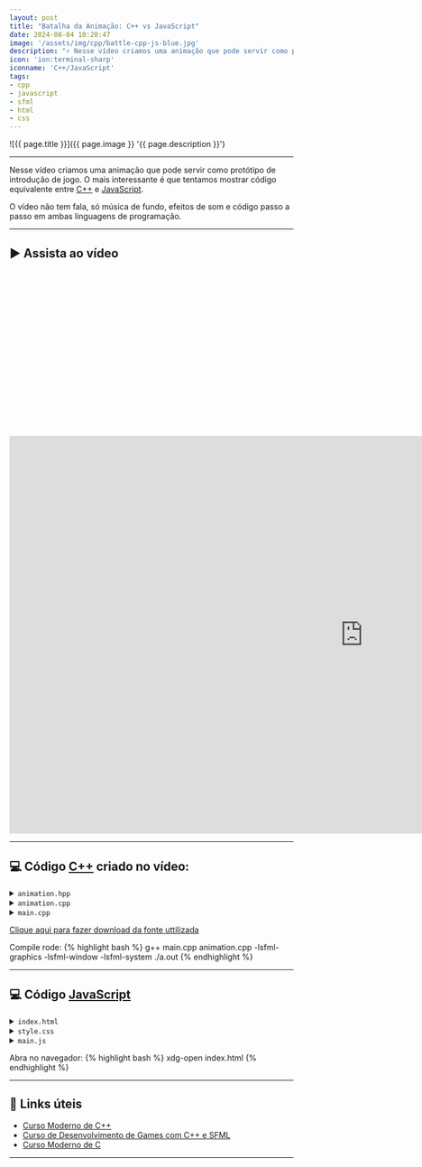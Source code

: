 ```yaml
---
layout: post
title: "Batalha da Animação: C++ vs JavaScript"
date: 2024-08-04 10:20:47
image: '/assets/img/cpp/battle-cpp-js-blue.jpg'
description: "⚡ Nesse vídeo criamos uma animação que pode servir como protótipo de introdução de jogo."
icon: 'ion:terminal-sharp'
iconname: 'C++/JavaScript'
tags:
- cpp
- javascript
- sfml
- html
- css
---
```


![{{ page.title }}]({{ page.image }} '{{ page.description }}')

---

Nesse vídeo criamos uma animação que pode servir como protótipo de introdução de jogo. O mais interessante é que tentamos mostrar código equivalente entre [C++](https://terminalroot.com.br/tags#cpp) e [JavaScript](https://terminalroot.com.br/tags#javascript).

O vídeo não tem fala, só música de fundo, efeitos de som e código passo a passo em ambas linguagens de programação.

---

## ▶️  Assista ao vídeo

<!-- SQUARE - GAMES ROOT -->
<script async src="//pagead2.googlesyndication.com/pagead/js/adsbygoogle.js"></script>
<ins class="adsbygoogle"
style="display:inline-block;width:336px;height:280px"
data-ad-client="ca-pub-2838251107855362"
data-ad-slot="5351066970"></ins>
<script>
(adsbygoogle = window.adsbygoogle || []).push({});
</script>


<iframe width="1253" height="705" src="https://www.youtube.com/embed/8RHAsIP51R8" title="YouTube video player" frameborder="0" allow="accelerometer; autoplay; clipboard-write; encrypted-media; gyroscope; picture-in-picture" allowfullscreen></iframe>

---

## 💻 Código [C++](https://terminalroot.com.br/cpp) criado no vídeo:

<details>
 <summary><code>animation.hpp</code></summary>

{% highlight cpp %}
#pragma once

#include <SFML/Graphics.hpp>
#include <cmath>
#include <memory>

class Animation {
  std::unique_ptr<sf::RenderWindow> window;
  public:
    Animation();
    static constexpr int numpoints = 200;
    struct Point {
      sf::CircleShape shape;
      float phase;
    };

    sf::VertexArray gradient;
    std::vector<Point> points;
    float time;
    sf::Clock clock;
    sf::Text h1, h2;
    sf::Font font;

    void background();
    void update_points();

    void events();
    void draw();
    void run();
};
{% endhighlight %}

</details>


<details>
 <summary><code>animation.cpp</code></summary>

{% highlight cpp %}
#include "animation.hpp"

Animation::Animation(){
  window = std::make_unique<sf::RenderWindow>(
    sf::VideoMode(1280,720),
    "Animation :: C++ vs JS",
    sf::Style::Titlebar | sf::Style::Close
  );

  background();
  time = 0.f;
  points.resize(numpoints);
  for (size_t i {}; i < numpoints; ++i){
    points[i].shape = sf::CircleShape(3);
    points[i].phase = i * 0.3;
  }
}

void Animation::background(){
  gradient.setPrimitiveType(sf::TriangleFan);
  gradient.append(
    sf::Vertex(
      sf::Vector2f(
        window->getSize().x / 2.f,
        window->getSize().y / 2.f),
        sf::Color(63,94,251)
    )
  );

  for (int angle {}; angle <= 360; angle +=  5){
    float rad = angle * 3.14159f / 180.f;
    float x = window->getSize().x / 2.f + cos(rad) * window->getSize().x;
    float y = window->getSize().y / 2.f + sin(rad) * window->getSize().y;
    gradient.append(sf::Vertex(sf::Vector2f(x,y), sf::Color(252,70,107)));
  }

  font.loadFromFile("./font.ttf");
  h1.setFont(font);
  h2 = h1;
  h1.setString("Start Game");
  h1.setCharacterSize(30);
  h1.setPosition(window->getSize().x / 2.f - 150.f, window->getSize().y / 2.f);
  h2.setString("Play");
  h2.setCharacterSize(18);
  h2.setPosition(window->getSize().x / 2.f - 50.f, window->getSize().y / 2.f + 50.f);
}

void Animation::events(){
  sf::Event event;
  while(window->pollEvent(event)){
    if(event.type == sf::Event::Closed){
      window->close();
    }
  }
}

void Animation::run(){
  while(window->isOpen()){
    events();
    time = clock.getElapsedTime().asSeconds() * 2.3f;
    draw();
  }
}

void Animation::draw(){
  window->clear();
  window->draw(gradient);
  update_points();
  for(const auto &var : points){
    window->draw(var.shape);
    
  }
  window->draw(h1);
  window->draw(h2);
  window->display();
}

void Animation::update_points(){
  for (int i {}; i < numpoints; ++i){
    float x = std::sin(time + i * 0.3f) * 200 + window->getSize().x / 2.f;
    float y = std::cos(time + i * 0.5f) * 200 + window->getSize().y / 2.f;
    points[i].shape.setPosition(x, y);
    float alpha = std::sin(i * 0.1f) * 0.5f + 0.5f;
    points[i].shape.setFillColor(sf::Color(255, 255, 255, static_cast<sf::Uint8>(alpha * 255)));
  }
}
{% endhighlight %}

</details>


<details>
 <summary><code>main.cpp</code></summary>

{% highlight cpp %}
#include "animation.hpp"

int main(){
  auto anime = std::make_unique<Animation>();
  anime->run();
  return EXIT_SUCCESS;
}
{% endhighlight %}

</details>

<a href="" class="btn btn-danger btn-lg">Clique aqui para fazer download da fonte uttilizada</a>

Compile rode:
{% highlight bash %}
g++ main.cpp animation.cpp -lsfml-graphics -lsfml-window -lsfml-system
./a.out
{% endhighlight %}


<!-- RECTANGLE LARGE -->
<script async src="https://pagead2.googlesyndication.com/pagead/js/adsbygoogle.js"></script>
<!-- Informat -->
<ins class="adsbygoogle"
style="display:block"
data-ad-client="ca-pub-2838251107855362"
data-ad-slot="2327980059"
data-ad-format="auto"
data-full-width-responsive="true"></ins>
<script>
(adsbygoogle = window.adsbygoogle || []).push({});
</script>

---

## 💻 Código [JavaScript](https://terminalroot.com.br/tags#javascript)

<details>
 <summary><code>index.html</code></summary>

{% highlight html %}
<!DOCTYPE html>
<html lang="en">
<head>
  <meta charset="UTF-8">
  <meta name="viewport" content="width=device-width, initial-scale=1.0">
  <title>Animation :: C++ vs JS</title>
  <link rel="stylesheet" href="./style.css">
</head>
<body>
  <div class="background"></div>
  <div class="content">
    <h1>Start Game</h1>
    <h2>Play</h2>
  </div>
  <script src="./main.js"></script>
</body>
</html>
{% endhighlight %}

</details>


<details>
 <summary><code>style.css</code></summary>

{% highlight css %}
@font-face {
  font-family: 'Font';
  src: url('./font.ttf');
}

body, html {
  margin: 0;
  padding: 0;
  height: 100%;
  overflow: hidden;
  font-family: 'Font';
}

.background {
  position: absolute;
  width: 100%;
  height: 100%;
  background: radial-gradient(circle, rgba(63,94,251,1) 0%, rgba(252,70,107,1) 100%);
  z-index: -1;
}

canvas {
  position: absolute;
  top: 0;
  left: 0;
  width: 100%;
  height: 100%;
}

.content {
  position: relative;
  z-index: 1;
  color: white;
  text-align: center;
  top: 50%;
  transform: translateY(-50%);
}
{% endhighlight %}

</details>


<details>
 <summary><code>main.js</code></summary>

{% highlight js %}
class Animation{
  constructor(){
    this.canvas = document.createElement('canvas')
    document.body.appendChild(this.canvas)
    this.ctx = this.canvas.getContext('2d')

    this.resizeCanvas()
    window.addEventListener('resize', () => this.resizeCanvas())
  }

  resizeCanvas = () => {
    this.canvas.width = window.innerWidth;
    this.canvas.height = window.innerHeight;
  }

  animate = () => {
    this.ctx.clearRect(0, 0, this.canvas.width, this.canvas.height)

    const time = Date.now() * 0.002;
    for (let i = 0; i < 200; i++) {
      const x = Math.sin(time + i * 0.3) * 200 + this.canvas.width / 2
      const y = Math.cos(time + i * 0.5) * 200 + this.canvas.height / 2
      this.ctx.fillStyle = `rgba(255, 255, 255, ${Math.sin(i * 0.1) * 0.5 + 0.5})`
      this.ctx.beginPath()
      this.ctx.arc(x, y, 3, 0, Math.PI * 2)
      this.ctx.fill()
    }
    requestAnimationFrame(this.animate)
  }
}

const anime = new Animation()
anime.animate()
{% endhighlight %}

</details>

Abra no navegador:
{% highlight bash %}
xdg-open index.html
{% endhighlight %}

---

## 🔗 Links úteis
+ [Curso Moderno de C++](https://terminalroot.com.br/cpp)
+ [Curso de Desenvolvimento de Games com C++ e SFML](https://terminalroot.com.br/sfml)
+ [Curso Moderno de C](https://terminalroot.com.br/c)

---


<!-- RECTANGLE 2 - OnParagragraph -->
<script async src="//pagead2.googlesyndication.com/pagead/js/adsbygoogle.js"></script>
<ins class="adsbygoogle"
style="display:block; text-align:center;"
data-ad-layout="in-article"
data-ad-format="fluid"
data-ad-client="ca-pub-2838251107855362"
data-ad-slot="8549252987"></ins>
<script>
(adsbygoogle = window.adsbygoogle || []).push({});
</script>


